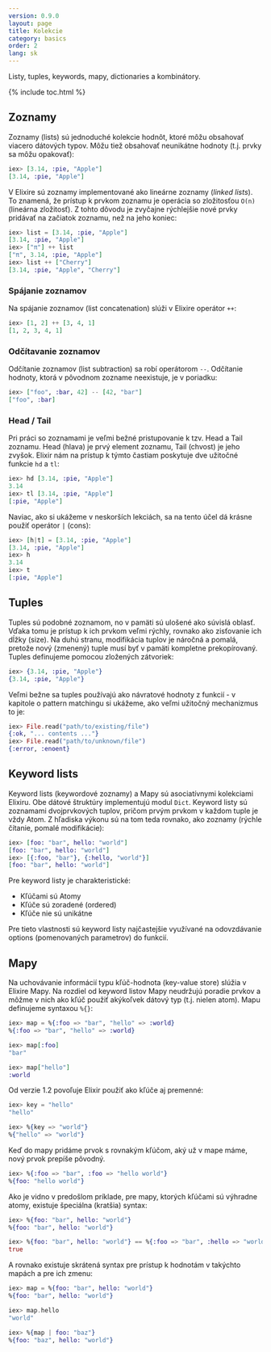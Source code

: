 ```yaml
---
version: 0.9.0
layout: page
title: Kolekcie
category: basics
order: 2
lang: sk
---
```



Listy, tuples, keywords, mapy, dictionaries a kombinátory.

{% include toc.html %}

## Zoznamy

Zoznamy (lists) sú jednoduché kolekcie hodnôt, ktoré môžu obsahovať viacero dátových typov. Môžu tiež obsahovať neunikátne hodnoty (t.j. prvky sa môžu opakovať):

```elixir
iex> [3.14, :pie, "Apple"]
[3.14, :pie, "Apple"]
```

V Elixire sú zoznamy implementované ako lineárne zoznamy (*linked lists*). To znamená, že prístup k prvkom zoznamu je operácia so zložitosťou `O(n)` (lineárna zložitosť). Z tohto dôvodu je zvyčajne rýchlejšie nové prvky pridávať na začiatok zoznamu, než na jeho koniec:

```elixir
iex> list = [3.14, :pie, "Apple"]
[3.14, :pie, "Apple"]
iex> ["π"] ++ list
["π", 3.14, :pie, "Apple"]
iex> list ++ ["Cherry"]
[3.14, :pie, "Apple", "Cherry"]
```


### Spájanie zoznamov

Na spájanie zoznamov (list concatenation) slúži v Elixire operátor `++`:

```elixir
iex> [1, 2] ++ [3, 4, 1]
[1, 2, 3, 4, 1]
```

### Odčítavanie zoznamov

Odčítanie zoznamov (list subtraction) sa robí operátorom `--`. Odčítanie hodnoty, ktorá v pôvodnom zozname neexistuje, je v poriadku:

```elixir
iex> ["foo", :bar, 42] -- [42, "bar"]
["foo", :bar]
```

### Head / Tail

Pri práci so zoznamami je veľmi bežné pristupovanie k tzv. Head a Tail zoznamu. Head (hlava) je prvý element zoznamu, Tail (chvost) je jeho zvyšok. Elixir nám na prístup k týmto častiam poskytuje dve užitočné funkcie `hd` a `tl`:

```elixir
iex> hd [3.14, :pie, "Apple"]
3.14
iex> tl [3.14, :pie, "Apple"]
[:pie, "Apple"]
```

Naviac, ako si ukážeme v neskorších lekciách, sa na tento účel dá krásne použiť operátor `|` (cons):

```elixir
iex> [h|t] = [3.14, :pie, "Apple"]
[3.14, :pie, "Apple"]
iex> h
3.14
iex> t
[:pie, "Apple"]
```

## Tuples

Tuples sú podobné zoznamom, no v pamäti sú ulošené ako súvislá oblasť. Vďaka tomu je prístup k ich prvkom veľmi rýchly, rovnako ako zisťovanie ich dĺžky (size). Na duhú stranu, modifikácia tuplov je náročná a pomalá, pretože nový (zmenený) tuple musí byť v pamäti kompletne prekopírovaný. Tuples definujeme pomocou zložených zátvoriek:

```elixir
iex> {3.14, :pie, "Apple"}
{3.14, :pie, "Apple"}
```

Veľmi bežne sa tuples používajú ako návratové hodnoty z funkcií - v kapitole o pattern matchingu si ukážeme, ako veľmi užitočný mechanizmus to je:

```elixir
iex> File.read("path/to/existing/file")
{:ok, "... contents ..."}
iex> File.read("path/to/unknown/file")
{:error, :enoent}
```

## Keyword lists

Keyword lists (keywordové zoznamy) a Mapy sú asociatívnymi kolekciami Elixiru. Obe dátové štruktúry implementujú modul `Dict`. Keyword listy sú zoznamami dvojprvkových tuplov, pričom prvým prvkom v každom tuple je vždy Atom. Z hľadiska výkonu sú na tom teda rovnako, ako zoznamy (rýchle čítanie, pomalé modifikácie):

```elixir
iex> [foo: "bar", hello: "world"]
[foo: "bar", hello: "world"]
iex> [{:foo, "bar"}, {:hello, "world"}]
[foo: "bar", hello: "world"]
```

Pre keyword listy je charakteristické:

+ Kľúčami sú Atomy
+ Kľúče sú zoradené (ordered)
+ Kľúče nie sú unikátne

Pre tieto vlastnosti sú keyword listy najčastejšie využívané na odovzdávanie options (pomenovaných parametrov) do funkcií.

## Mapy

Na uchovávanie informácií typu kľúč-hodnota (key-value store) slúžia v Elixire Mapy. Na rozdiel od keyword listov Mapy neudržujú poradie prvkov a môžme v nich ako kľúč použiť akýkoľvek dátový typ (t.j. nielen atom). Mapu definujeme syntaxou `%{}`:

```elixir
iex> map = %{:foo => "bar", "hello" => :world}
%{:foo => "bar", "hello" => :world}

iex> map[:foo]
"bar"

iex> map["hello"]
:world
```

Od verzie 1.2 povoľuje Elixir použiť ako kľúče aj premenné:

```elixir
iex> key = "hello"
"hello"

iex> %{key => "world"}
%{"hello" => "world"}
```

Keď do mapy pridáme prvok s rovnakým kľúčom, aký už v mape máme, nový prvok prepíše pôvodný.

```elixir
iex> %{:foo => "bar", :foo => "hello world"}
%{foo: "hello world"}
```

Ako je vidno v predošlom príklade, pre mapy, ktorých kľúčami sú výhradne atomy, existuje špeciálna (kratšia) syntax:

```elixir
iex> %{foo: "bar", hello: "world"}
%{foo: "bar", hello: "world"}

iex> %{foo: "bar", hello: "world"} == %{:foo => "bar", :hello => "world"}
true
```

A rovnako existuje skrátená syntax pre prístup k hodnotám v takýchto mapách a pre ich zmenu:

```elixir
iex> map = %{foo: "bar", hello: "world"}
%{foo: "bar", hello: "world"}

iex> map.hello
"world"

iex> %{map | foo: "baz"}
%{foo: "baz", hello: "world"}
```
